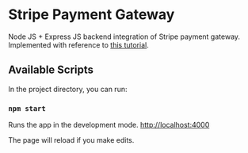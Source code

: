 # Stripe Payment Gateway

Node JS + Express JS backend integration of Stripe payment gateway. Implemented with reference to [this tutorial](https://www.cluemediator.com/confirm-a-stripe-paymentintent-using-node-js).

## Available Scripts

In the project directory, you can run:

### `npm start`

Runs the app in the development mode.
[http://localhost:4000](http://localhost:4000)

The page will reload if you make edits.

